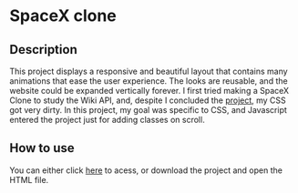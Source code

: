 # SpaceX clone

## Description
This project displays a responsive and beautiful layout that contains many animations that ease the user experience. The looks are reusable, and the website could be expanded vertically forever.
I first tried making a SpaceX Clone to study the Wiki API, and, despite I concluded the [project](https://github.com/ThiagoJoseSousa/spacex-page-wiki-api), my CSS got very dirty. In this project, my goal was specific to CSS, and Javascript entered the project just for adding classes on scroll.

## How to use
You can either click [here](https://spacex-uiclone.netlify.app/) to acess, or download the project and open the HTML file.
